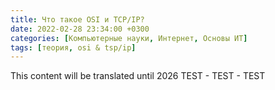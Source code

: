 ```yaml
---
title: Что такое OSI и TCP/IP?
date: 2022-02-28 23:34:00 +0300
categories: [Компьютерные науки, Интернет, Основы ИТ]
tags: [теория, osi & tsp/ip]
---
```


This content will be translated until 2026 TEST - TEST - TEST